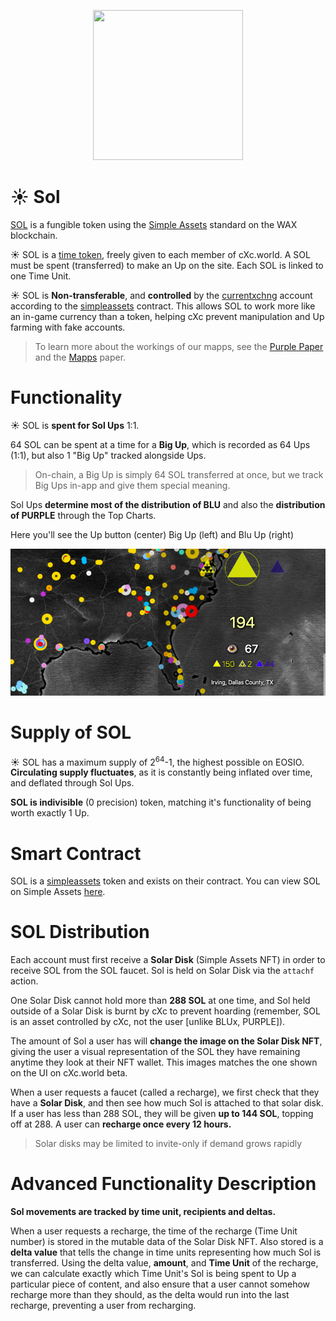 <p align="center">
  <img width="240" height="240" src="https://ipfs.pink.gg/ipfs/QmXSevesv6tanu4AuybSR3f1xHetozHYqjz1QEGbT2ghX5">
</p>


# ☀️ Sol
[SOL](https://wax.simplemarket.io/trading/ft/currentxchng/SOL) is a fungible token using the [Simple Assets](https://github.com/CryptoLions/SimpleAssets) standard on the WAX blockchain.

☀️ SOL is a [time token](https://github.com/dougbutner/web-4#time-issued-cryptocurrency-time-tokens), freely given to each member of cXc.world. A SOL must be spent (transferred) to make an Up on the site. Each SOL is linked to one Time Unit.

☀️ SOL is **Non-transferable**, and **controlled** by the [currentxchng](https://wax.bloks.io/account/simpleassets) account according to the [simpleassets](https://wax.bloks.io/account/simpleassets) contract. This allows SOL to work more like an in-game currency than a token, helping cXc prevent manipulation and Up farming with fake accounts.

> To learn more about the workings of our mapps, see the [Purple Paper](https://docs.google.com/document/d/1T2JH9J73WjgZ9-cULJAzrYvZzyPSXEA_fdgt21lHnDc/preview) and the [Mapps](https://docs.google.com/document/d/1YppJ2EYumRI2j0UHYdZh7NJMObMI_NfHgaFRLbjgBtw/preview) paper.

# Functionality
☀️ SOL is **spent for Sol Ups** 1:1.

64 SOL can be spent at a time for a **Big Up**, which is recorded as 64 Ups (1:1), but also 1 "Big Up" tracked alongside Ups. 

> On-chain, a Big Up is simply 64 SOL transferred at once, but we track Big Ups in-app and give them special meaning. 

Sol Ups **determine most of the distribution of BLU** and also the **distribution of PURPLE** through the Top Charts.

Here you'll see the Up button (center) Big Up (left) and Blu Up (right)
<p align="center"><a href="https://music.cxc.world" target="_blank" alt="Experience cXc Music">
  <img width="auto" height="auto" src="https://github.com/currentxchange/purple-explainer/blob/master/Images/UI-SE-USA.png"></a>
</p>


# Supply of SOL
☀️ SOL has a maximum supply of 2<sup>64</sup>-1, the highest possible on EOSIO. **Circulating supply fluctuates**, as it is constantly being inflated over time, and deflated through Sol Ups.

**SOL is indivisible** (0 precision) token, matching it's functionality of being worth exactly 1 Up.

# Smart Contract
SOL is a [simpleassets](https://wax.bloks.io/account/simpleassets) token and exists on their contract. You can view SOL on Simple Assets [here](https://wax.simplemarket.io/trading/ft/currentxchng/SOL).


# SOL Distribution
Each account must first receive a **Solar Disk** (Simple Assets NFT) in order to receive SOL from the SOL faucet. Sol is held on Solar Disk via the `attachf` action.

One Solar Disk cannot hold more than **288 SOL** at one time, and Sol held outside of a Solar Disk is burnt by cXc to prevent hoarding (remember, SOL is an asset controlled by cXc, not the user [unlike BLUx, PURPLE]).

The amount of Sol a user has will **change the image on the Solar Disk NFT**, giving the user a visual representation of the SOL they have remaining anytime they look at their NFT wallet. This images matches the one shown on the UI on cXc.world beta.


When a user requests a faucet (called a recharge), we first check that they have a **Solar Disk**, and then see how much Sol is attached to that solar disk. If a user has less than 288 SOL, they will be given **up to 144 SOL**, topping off at 288. A user can **recharge once every 12 hours.**

> Solar disks may be limited to invite-only if demand grows rapidly

# Advanced Functionality Description

**Sol movements are tracked by time unit, recipients and deltas.**

When a user requests a recharge, the time of the recharge (Time Unit number) is stored in the mutable data of the Solar Disk NFT. Also stored is a **delta value** that tells the change in time units representing how much Sol is transferred. Using the delta value, **amount**, and **Time Unit** of the recharge, we can calculate exactly which Time Unit's Sol is being spent to Up a particular piece of content, and also ensure that a user cannot somehow recharge more than they should, as the delta would run into the last recharge, preventing a user from recharging.
